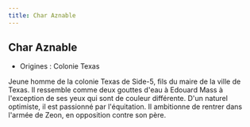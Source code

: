```yaml
---
title: Char Aznable
---
```


Char Aznable
------------





* Origines : Colonie Texas


Jeune homme de la colonie Texas de Side-5, fils du maire de la ville de Texas. Il ressemble comme deux gouttes d'eau à Edouard Mass à l'exception de ses yeux qui sont de couleur différente. D'un naturel optimiste, il est passionné par l'équitation. Il ambitionne de rentrer dans l'armée de Zeon, en opposition contre son père.

